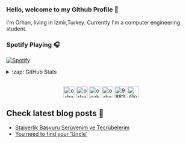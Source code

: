 
<h3> Hello, welcome to my Github Profile 👋 </h3>

I'm Orhan, living in Izmir,Turkey. Currently I'm a computer engineering student.

### Spotify Playing 🎧

[![Spotify](https://novatorem.orhanozkercin.vercel.app/api/spotify)](https://open.spotify.com/user/11158120341)


<details>
  <summary>:zap: GitHub Stats</summary>

![visitors](https://img.shields.io/badge/dynamic/json?color=informational&label=visitor%20count&query=value&url=https%3A%2F%2Fapi.countapi.xyz%2Fhit%2Forhanozkercin.orhanozkercin%2Freadme)


</details>

<!--START_SECTION:waka-->
<!--END_SECTION:waka-->

<br>

<p align="center">  
<a href="https://codepen.io/orhando" target="blank"><img align="center" src="https://cdn.jsdelivr.net/npm/simple-icons@3.0.1/icons/codepen.svg" alt="orhando" height="30" width="30" /></a>  
<a href="https://dev.to/orhanozkercin" target="blank"><img align="center" src="https://cdn.jsdelivr.net/npm/simple-icons@3.0.1/icons/dev-dot-to.svg" alt="orhanozkercin" height="30" width="30" /></a>  
<a href="https://twitter.com/oozkercin" target="blank"><img align="center" src="https://cdn.jsdelivr.net/npm/simple-icons@3.0.1/icons/twitter.svg" alt="oozkercin" height="30" width="30" /></a>  
<a href="https://linkedin.com/in/orhanozkercin" target="blank"><img align="center" src="https://cdn.jsdelivr.net/npm/simple-icons@3.0.1/icons/linkedin.svg" alt="orhanozkercin" height="30" width="30" /></a>  
<a href="https://stackoverflow.com/users/9883034" target="blank"><img align="center" src="https://cdn.jsdelivr.net/npm/simple-icons@3.0.1/icons/stackoverflow.svg" alt="9883034" height="30" width="30" /></a>  
<a href="https://medium.com/@orhanozkercin" target="blank"><img align="center" src="https://cdn.jsdelivr.net/npm/simple-icons@3.0.1/icons/medium.svg" alt="@orhanozkercin" height="30" width="30" /></a>  
</p>
  
## Check latest blog posts 📕

<!-- BLOG-POST-LIST:START -->
- [Stajyerlik Başvuru Serüvenim ve Tecrübelerim](https://medium.com/@orhanozkercin/stajyerlik-ba%C5%9Fvuru-ser%C3%BCvenim-ve-tecr%C3%BCbelerim-65c10aed2f68?source=rss-a63660de5f34------2)
- [You need to find your ‘Uncle’](https://medium.com/@orhanozkercin/you-need-to-find-your-uncle-ef5ce89559bb?source=rss-a63660de5f34------2)
<!-- BLOG-POST-LIST:END -->
